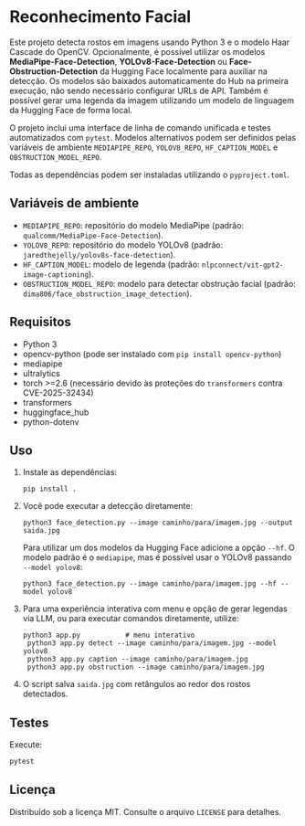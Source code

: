 # Reconhecimento Facial

Este projeto detecta rostos em imagens usando Python 3 e o modelo Haar Cascade do OpenCV.
Opcionalmente, é possível utilizar os modelos **MediaPipe-Face-Detection**, **YOLOv8-Face-Detection** ou **Face-Obstruction-Detection** da Hugging Face localmente para auxiliar na detecção.
Os modelos são baixados automaticamente do Hub na primeira execução, não sendo necessário configurar URLs de API.
Também é possível gerar uma legenda da imagem utilizando um modelo de linguagem da Hugging Face de forma local.

O projeto inclui uma interface de linha de comando unificada e testes automatizados com `pytest`. Modelos alternativos podem ser definidos pelas variáveis de ambiente `MEDIAPIPE_REPO`, `YOLOV8_REPO`, `HF_CAPTION_MODEL` e `OBSTRUCTION_MODEL_REPO`.

Todas as dependências podem ser instaladas utilizando o `pyproject.toml`.

## Variáveis de ambiente

- `MEDIAPIPE_REPO`: repositório do modelo MediaPipe (padrão: `qualcomm/MediaPipe-Face-Detection`).
- `YOLOV8_REPO`: repositório do modelo YOLOv8 (padrão: `jaredthejelly/yolov8s-face-detection`).
- `HF_CAPTION_MODEL`: modelo de legenda (padrão: `nlpconnect/vit-gpt2-image-captioning`).
- `OBSTRUCTION_MODEL_REPO`: modelo para detectar obstrução facial
  (padrão: `dima806/face_obstruction_image_detection`).

## Requisitos

- Python 3
- opencv-python (pode ser instalado com `pip install opencv-python`)
- mediapipe
- ultralytics
- torch >=2.6 (necessário devido às proteções do `transformers` contra CVE-2025-32434)
- transformers
- huggingface_hub
- python-dotenv

## Uso

1. Instale as dependências:
   ```
   pip install .
   ```
2. Você pode executar a detecção diretamente:
   ```
   python3 face_detection.py --image caminho/para/imagem.jpg --output saida.jpg
   ```
   Para utilizar um dos modelos da Hugging Face adicione a opção `--hf`. O
   modelo padrão é o `mediapipe`, mas é possível usar o YOLOv8 passando
   `--model yolov8`:
   ```
   python3 face_detection.py --image caminho/para/imagem.jpg --hf --model yolov8
   ```
3. Para uma experiência interativa com menu e opção de gerar legendas via LLM,
   ou para executar comandos diretamente, utilize:
   ```
   python3 app.py           # menu interativo
    python3 app.py detect --image caminho/para/imagem.jpg --model yolov8
    python3 app.py caption --image caminho/para/imagem.jpg
    python3 app.py obstruction --image caminho/para/imagem.jpg
   ```
4. O script salva `saida.jpg` com retângulos ao redor dos rostos detectados.

## Testes

Execute:
```bash
pytest
```

## Licença

Distribuído sob a licença MIT. Consulte o arquivo `LICENSE` para detalhes.

